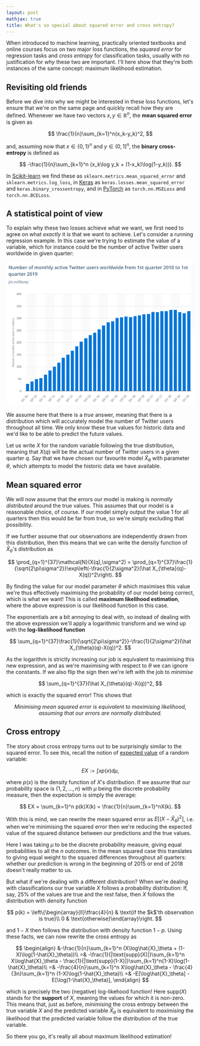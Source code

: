 ```yaml
---
layout: post
mathjax: true
title: What's so special about squared error and cross entropy?
---
```


When introduced to machine learning, practically oriented textbooks and online courses focus on two major loss functions, the *squared error* for regression tasks and *cross entropy* for classification tasks, usually with no justification for *why* these two are important. I'll here show that they're both instances of the same concept: maximum likelihood estimation.


## Revisiting old friends

Before we dive into why we might be interested in these loss functions, let's ensure that we're on the same page and quickly recall how they are defined. Whenever we have two vectors $x,y\in\mathbb R^n$, the **mean squared error** is given as

$$ \frac{1}{n}\sum_{k=1}^n(x_k-y_k)^2, $$

and, assuming now that $x\in\{0,1\}^n$ and $y\in(0,1]^n$, the **binary cross-entropy** is defined as

$$ -\frac{1}{n}\sum_{k=1}^n (x_k\log y_k + (1-x_k)\log(1-y_k))). $$

In [Scikit-learn](https://scikit-learn.org/stable/modules/model_evaluation.html#classification-metrics) we find these as `sklearn.metrics.mean_squared_error` and `sklearn.metrics.log_loss`, in [Keras](https://keras.io/losses/) as `keras.losses.mean_squared_error` and `keras.binary_crossentropy`, and in [PyTorch](https://pytorch.org/docs/stable/nn.html#loss-functions) as `torch.nn.MSELoss` and `torch.nn.BCELoss`.


## A statistical point of view

To explain why these two losses achieve what we want, we first need to agree on what *exactly* it is that we want to achieve. Let's consider a running regression example. In this case we're trying to estimate the value of a variable, which for instance could be the number of active Twitter users worldwide in given quarter:

![alt](/img/twitter.png)

We assume here that there is a *true* answer, meaning that there is a distribution which will accurately model the number of Twitter users throughout all time. We only know these true values for historic data and we'd like to be able to predict the future values.

Let us write $X$ for the random variable following the true distribution, meaning that $X(q)$ will be the actual number of Twitter users in a given quarter $q$. Say that we have chosen our favourite model $\hat X_{\theta}$ with parameter $\theta$, which attempts to model the historic data we have available. 


## Mean squared error

We will now assume that the errors our model is making is *normally distributed* around the true values. This assumes that our model is a reasonable choice, of course. If our model simply output the value $1$ for all quarters then this would be far from true, so we're simply excluding that possibility.

If we further assume that our observations are independently drawn from this distribution, then this means that we can write the density function of $\hat X_{\theta}$'s distribution as

$$ \prod_{q=1}^{37}\mathcal{N}(X(q),\sigma^2) = \prod_{q=1}^{37}\frac{1}{\sqrt{2\pi\sigma^2}}\exp\left(-\frac{1}{2\sigma^2}(\hat X_{\theta}(q)-X(q))^2\right). $$

By finding the value for our model parameter $\theta$ which maximises this value we're thus effectively maximising the probability of our model being correct, which is what we want! This is called **maximum likelihood estimation**, where the above expression is our likelihood function in this case.

The exponentials are a bit annoying to deal with, so instead of dealing with the above expression we'll apply a logarithmic transform and we wind up with the **log-likelihood function**

$$ \sum_{q=1}^{37}\frac{1}{\sqrt{2\pi\sigma^2}}-\frac{1}{2\sigma^2}(\hat X_{\theta}(q)-X(q))^2. $$

As the logarithm is strictly increasing our job is equivalent to maximising this new expression, and as we're maximising with respect to $\theta$ we can ignore the constants. If we also flip the sign then we're left with the job to *minimise*

$$ \sum_{q=1}^{37}(\hat X_{\theta}(q)-X(q))^2, $$

which is exactly the squared error! This shows that 

<center>
  <i>Minimising mean squared error is equivalent to maximising likelihood, assuming that our errors are normally distributed.</i>
</center>


## Cross entropy

The story about cross entropy turns out to be surprisingly similar to the squared error. To see this, recall the notion of [expected value](https://en.wikipedia.org/wiki/Expected_value) of a random variable:

$$ EX := \int xp(x)d\mu, $$

where $p(x)$ is the density function of $X$'s distribution. If we assume that our probability space is $\{1,2,\dots,n\}$ with $\mu$ being the discrete probability measure, then the expectation is simply the average:

$$ EX = \sum_{k=1}^n p(k)X(k) = \frac{1}{n}\sum_{k=1}^nX(k). $$

With this is mind, we can rewrite the mean squared error as $E[(X-\hat X_\theta)^2]$, i.e. when we're minimising the squared error then we're reducing the expected value of the squared distance between our predictions and the true values.

Here I was taking $\mu$ to be the discrete probability measure, giving equal probabilities to all the $n$ outcomes. In the mean squared case this translates to giving equal weight to the squared differences throughout all quarters: whether our prediction is wrong in the beginning of 2015 or end of 2018 doesn't really matter to us.

But what if we're dealing with a different distribution? When we're dealing with classifications our true variable $X$ follows a probability distribution: If, say, 25% of the values are true and the rest false, then $X$ follows the distribution with density function 

$$ p(k) = \left\{\begin{array}{ll}\tfrac{4}{n} & \text{if the $k$'th observation is true}\\ 0 & \text{otherwise}\end{array}\right. $$

and $1-X$ then follows the distribution with density function $1-p$. Using these facts, we can now rewrite the cross entropy as

$$
\begin{align}
&-\frac{1}{n}\sum_{k=1}^n (X\log\hat{X}_\theta + (1-X)\log(1-\hat{X}_\theta))\\
=& -\frac{1}{|\text{supp}(X)|}\sum_{k=1}^n X\log\hat{X}_\theta - \frac{1}{|\text{supp}(1-X)|}\sum_{k=1}^n(1-X)\log(1-\hat{X}_\theta)\\
=& -\frac{4}{n}\sum_{k=1}^n X\log\hat{X}_\theta - \frac{4}{3n}\sum_{k=1}^n (1-X)\log(1-\hat{X}_\theta)\\
=& -E[\log\hat{X}_\theta] - E[\log(1-\hat{X}_\theta)], 
\end{align}
$$

which is precisely the two (negative) log-likehood function! Here $\text{supp}(X)$ stands for the **support** of $X$, meaning the values for which it is non-zero. This means that, just as before, *minimising* the cross entropy between the true variable $X$ and the predicted variable $\hat X_\theta$ is equivalent to *maximising* the likelihood that the predicted variable follow the distribution of the true variable.

So there you go, it's really all about maximum likelihood estimation!

